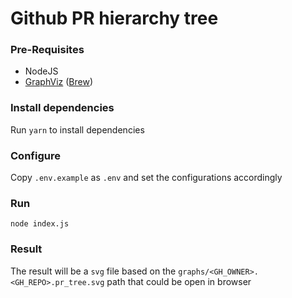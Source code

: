 # Github PR hierarchy tree

### Pre-Requisites
- NodeJS
- [GraphViz](https://graphviz.org/) ([Brew](https://formulae.brew.sh/formula/graphviz))

### Install dependencies

Run `yarn` to install dependencies

### Configure

Copy `.env.example` as `.env` and set the configurations accordingly

### Run

`node index.js`

### Result

The result will be a `svg` file based on the `graphs/<GH_OWNER>.<GH_REPO>.pr_tree.svg` path
that could be open in browser

